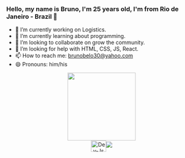 ### Hello, my name is Bruno, I'm 25 years old, I'm from Rio de Janeiro - Brazil 👋

- 🔭 I’m currently working on Logistics.
- 🌱 I’m currently learning about programming.
- 👯 I’m looking to collaborate on grow the community.
- 🤔 I’m looking for help with HTML, CSS, JS, React.
- 📫 How to reach me: brunobelo30@yahoo.com
- 😄 Pronouns: him/his

<div align="center">
<a href="https://github.com/Bruno-Belo">
<img height="180em" src="https://github-readme-stats.vercel.app/api?username=Bruno-Belo&show_icons=true&theme=dracula&include_all_commits
<img height="180em" src="https://github-readme-stats.vercel.app/api/top-langs/?username=Bruno-Belo&layout=compact&langs_count=7&theme=dra
</div>
  
<div style="display: inline_block"><br>
<img align="center" alt="Dev-Js" height="30" width="40" src="https://raw.githubusercontent.com/devicons/devicon/master/icons/javascript/ja
<img align="center" alt="Dev-Ts" height="30" width="40" src="https://raw.githubusercontent.com/devicons/devicon/master/icons/typescript/ty
<img align="center" alt="Dev-React" height="30" width="40" src="https://raw.githubusercontent.com/devicons/devicon/master/icons/react/reac
<img align="center" alt="Dev-HTML" height="30" width="40" src="https://raw.githubusercontent.com/devicons/devicon/master/icons/html5/html5
<img align="center" alt="Dev-CSS" height="30" width="40" src="https://raw.githubusercontent.com/devicons/devicon/master/icons/css3/css3-o
</div>
  
##
  
<div>
<a href="https://www.instagram.com/brunobelo30/" target="_blank"><img src="https://img.shields.io/badge/-Instagram-%23E4405F?style=for-the-badge&log
<a href="https://www.linkedin.com/in/bruno-belo-30" target="_blank"><img src="https://img.shields.io/badge/-LinkedIn-%230077B5?style=for-the-badge&logo=

